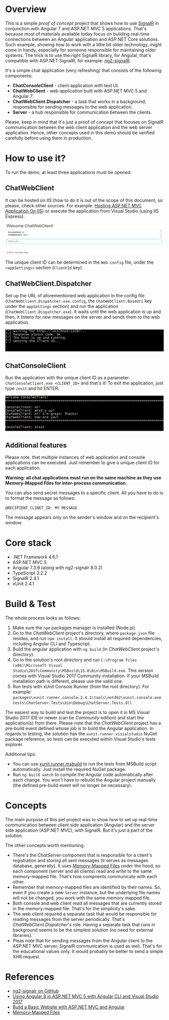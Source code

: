 # Overview

This is a simple *proof of concept* project that shows how to use [SignalR](https://dotnet.microsoft.com/apps/aspnet/signalr)
in conjunction with Angular 7 and ASP.NET MVC 5 applications. That's because most of materials 
available today focus on building real-time connections between an Angular application
and ASP.NET Core solutions. Such example, showing how to work with a little bit
older technology, might come in handy, especially for someone responsible for maintaining
older systems. The trick is to use the right SignalR library, for Angular, that's compatible
with ASP.NET SignalR, for example: [ng2-signalR](https://www.npmjs.com/package/ng2-signalr).

It's a simple chat application (very refreshing) that consists of the following components:

* **ChatConsoleClient** - client application with text UI.
* **ChatWebClient** - web application built with ASP.NET MVC 5 and Angular 7.
* **ChatWebClient.Dispatcher** - a task that works in a background, responsible for sending messages to the web application.
* **Server** - a hub responsible for communication between the clients.

Please, keep in mind that it's just a proof of concept that focuses on SignalR communication
between the web client application and the web server application. Hence, other concepts
used in this demo should be verified carefully before using them in production.

# How to use it?

To run the demo, at least three applications must be opened:

## ChatWebClient

It can be hosted on IIS (how to do it is out of the scope of this document, so please, check other sources. For example:
[Hosting ASP.NET MVC Application On IIS](http://www.compilemode.com/2018/02/hosting-asp-net-mvc-application-on-iis.html)) or
execute the application from Visual Studio (using IIS Express).

![Chat Web Client](doc/chat-web-client.png)

The unique client ID can be determined in the `Web.config` file, under the `<appSettings>` section (`ClientId` key).

## ChatWebClient.Dispatcher

Set up the URL of aforementioned web application in the config file (`ChatWebClient.Dispatcher.exe.config`, the `ChatWebClient.BaseUri` key under
the `appSettings` section) and run the application (`ChatWebClient.Dispatcher.exe`). It waits until the web application is up and then, it listens 
for new messages on the server and sends them to the web application.

![Chat Web Client Dispatcher](doc/chat-web-client-dispatcher.png)

## ChatConsoleClient

Run the application with the unique client ID as a parameter: `ChatConsoleClient.exe <CLIENT_ID>` and that's it! To exit the application, just type `/exit` and
hit ENTER.

![Chat Console Client](doc/chat-console-client.png)

## Additional features

Please note, that multiple instances of web application and console applications can be executed. Just remember to give a unique client ID for each application.

**Warning: all chat applications must run on the same machine as they use Memory-Mapped Files for inter-process communication.**

You can also send secret messages to a specific client. All you have to do is to format the message as follows:

```
@RECIPIENT_CLINET_ID: MY MESSAGE
```

The message appears only on the sender's window and on the recipient's window.

# Core stack

* .NET Framework 4.6.1
* ASP.NET MVC 5
* Angular 7.3.9 (along with ng2-signalr 8.0.2)
* TypeScript 3.2.2
* SignalR 2.4.1
* xUnit 2.4.1

# Build & Test

The whole process looks as follows:

1) Make sure the `npm` packages manager is installed (Node.js).
2) Go to the *ChatWebClient* project's directory, where `package.json` file resides, and run `npm install`. It should install all
    required dependencies, including Angular CLI and Typescript.
3) Build the angular application with `ng build` (in *ChatWebClient* project's directory).
4) Go to the solution's root directory and run `C:\Program Files (x86)\Microsoft Visual Studio\2017\Community\MSBuild\15.0\Bin\MSBuild.exe`.
    This version comes with Visual Studio 2017 Community installation. If your MSBuild installation
    path is different, please use the valid one.
5) Run tests with xUnit Console Runner (from the root directory). For example:
    `packages\xunit.runner.console.2.4.1\tools\net462\xunit.console.exe tests\ChatServer.Tests\bin\Debug\ChatServer.Tests.dll`

The easiest way to build and test the project is to open it in MS Visual Studio 2017 IDE or newer (can be
*Community* edition) and start the application(s) from there. Please note that the *ChatWebClient* project has
a pre-build event defined whose job is to build the Angular application. In regards
to testing, the solution has the `xunit.runner.visialstudio` NuGet package reference, so tests
can be executed within Visual Studio's tests explorer.

Additional tips:

* You can use [xunit.runner.msbuild](https://xunit.net/docs/running-tests-in-msbuild) to run the tests from MSBuild script automatically.
    Just install the required NuGet package.
* Run `ng build watch` to compile the Angular code automatically after each change. You won't have to rebuild the Angular project manually
    (the defined pre-build event will no longer be necessary).

# Concepts

The main purpose of this pet project was to show how to set up real-time communication between
client side application (Angular) and the server side application (ASP.NET MVC), with SignalR. But
it's just a part of the solution.

The other concepts worth mentioning:

* There's the *ChatServer* component that is responsible for a client's registration
    and storing all sent messages (it serves as messages database, generally). It uses
    [Memory-Mapped Files](https://docs.microsoft.com/en-us/dotnet/standard/io/memory-mapped-files) 
    under the hood, so each component (server and all clients) read and write to the
    same memory-mapped file. That's how compnents communicate with each other. 
* Remember that memory-mapped files are identified by their names. So, even if you create a new `Server`
    instance, but the underlying file names will not be changed, you work with the same memory mapped file.
* Both console and web client read all messages that are currently stored in the memory-mapped
    file. That's for the simplicity's sake.
* The web client required a separate task that would be responsible for reading messages
    from the server periodically. That's *ChatWebClient.Dispatcher*'s role. Having a separate
    task that runs in background seems to be the simplest solution (no need for external libraries).
* Pleas note that for sending messages from the Angular client to the ASP.NET MVC server, 
    SignalR communication is used as well. That's for the educational values only.
    It would probably be better to send a simple XHR request.

# References

* [ng2-signalr on GitHub](https://github.com/HNeukermans/ng2-signalr)
* [Using Angular 8 in ASP.NET MVC 5 with Angular CLI and Visual Studio 2017](https://www.mithunvp.com/angular-asp-net-mvc-5-angular-cli-visual-studio-2017)
* [Build a Basic Website with ASP.NET MVC and Angular](https://developer.okta.com/blog/2018/12/21/build-basic-web-app-with-mvc-angular)
* [Memory-Mapped Files](https://docs.microsoft.com/en-us/dotnet/standard/io/memory-mapped-files)


